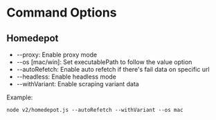# Command Options

## Homedepot

- --proxy: Enable proxy mode
- --os [mac/win]: Set executablePath to follow the value option
- --autoRefetch: Enable auto refetch if there's fail data on specific url
- --headless: Enable headless mode
- --withVariant: Enable scraping variant data

Example:
```
node v2/homedepot.js --autoRefetch --withVariant --os mac
```
